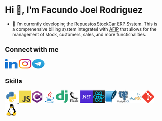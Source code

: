 # Hi 👋, I'm Facundo Joel Rodriguez

- 🔭 I’m currently developing the [Repuestos StockCar ERP System](https://github.com/facurodrij/stockcar-gestion). This is a comprehensive billing system integrated with [AFIP](https://www.afip.gob.ar/) that allows for the management of stock, customers, sales, and more functionalities.

## Connect with me

<p align="left">
<a href="https://www.linkedin.com/in/facundo-joel-rodriguez/" target="blank"><img align="center" src="images/linked-in-alt.svg" height="30" width="40" /></a>
<a href="https://instagram.com/facurodrij" target="blank"><img align="center" src="images/instagram.svg" alt="https://instagram.com/facurodrij" height="30" width="40" /></a>
<a href="https://t.me/facurodrij" target="blank"><img align="center" src="images/telegram.svg" height="30" width="40" /></a>
</p>

## Skills

<p align="left">
<a href="https://www.python.org" target="_blank" rel="noreferrer"><img src="images/python-original.svg" alt="python" width="40" height="40">
</a><a href="https://developer.mozilla.org/en-US/docs/Web/JavaScript" target="_blank" rel="noreferrer"><img src="images/javascript-original.svg" alt="javascript" width="40" height="40"/></a><a href="https://dotnet.microsoft.com/en-us/languages/csharp" target="_blank" rel="noreferrer"><img src="images/csharp-original.svg" alt="csharp" width="40" height="40"/></a><a href="https://www.java.com" target="_blank" rel="noreferrer"><img src="images/java-original.svg" alt="java" width="40" height="40"/></a><a href="https://www.djangoproject.com/" target="_blank" rel="noreferrer"><img src="images/django.svg" alt="django" width="40" height="40"/></a><a href="https://flask.palletsprojects.com/en/3.0.x/" target="_blank" rel="noreferrer"><img src="images/flask.png" alt="flask" width="40" height="40"></a><a href="https://www.dotnet.microsoft.com/" target="_blank" rel="noreferrer"><img src="images/dot-net-original-wordmark.png" alt="dotnet" width="40" height="40"/></a><a href="https://es.react.dev/" target="_blank" rel="noreferrer"><img src="images/react.svg" alt="react" width="40" height="40"/></a><a href="https://www.sqlite.org/" target="_blank" rel="noreferrer"><img src="images/sqlite-icon.svg" alt="sqlite" width="40" height="40"/></a><a href="https://www.postgresql.org" target="_blank" rel="noreferrer"><img src="images/postgresql-original-wordmark.svg" alt="postgresql" width="40" height="40"/></a><a href="https://www.mysql.com/" target="_blank" rel="noreferrer"><img src="images/mysql-original-wordmark.svg" alt="mysql" width="40" height="40"/></a><a href="https://git-scm.com/" target="_blank" rel="noreferrer"><img src="images/git-scm-icon.svg" alt="git" width="40" height="40"/></a><a href="https://www.linux.org/" target="_blank" rel="noreferrer"><img src="images/linux-original.svg" alt="linux" width="40" height="40"/></a>
</p>
